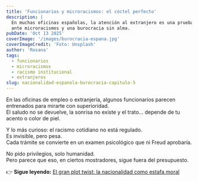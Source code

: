 ```yaml
---
title: 'Funcionarios y microracismos: el cóctel perfecto'
description: |
  En muchas oficinas españolas, la atención al extranjero es una prueba de paciencia 
  ante microracismos y una burocracia sin alma.
pubDate: 'Oct 13 2025'
coverImage: '/images/burocracia-espana.jpg'
coverImageCredit: 'Foto: Unsplash'
author: 'Rosana'
tags:
  - funcionarios
  - microracismos
  - racismo institucional
  - extranjeros
slug: nacionalidad-espanola-burocracia-capitulo-5
---
```


En las oficinas de empleo o extranjería, algunos funcionarios parecen entrenados para mirarte con superioridad.  
El saludo no se devuelve, la sonrisa no existe y el trato… depende de tu acento o color de piel.

Y lo más curioso: el racismo cotidiano no está regulado.  
Es invisible, pero pesa.  
Cada trámite se convierte en un examen psicológico que ni Freud aprobaría.

No pido privilegios, solo humanidad.  
Pero parece que eso, en ciertos mostradores, sigue fuera del presupuesto.

👉 **Sigue leyendo:** [El gran plot twist: la nacionalidad como estafa moral](/posts/nacionalidad-espanola-burocracia-capitulo-6)
